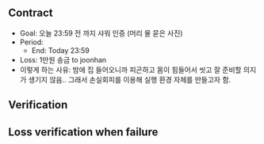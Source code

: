 ## Contract
- Goal: 오늘 23:59 전 까지 샤워 인증 (머리 물 묻은 사진)
- Period:
    - End: Today 23:59
- Loss: 1만원 송금 to joonhan
- 이렇게 하는 사유: 밤에 집 들어오니까 피곤하고 몸이 힘들어서 씻고 잘 준비할 의지가 생기지 않음.. 그래서 손실회피를 이용해 실행 환경 자체를 만들고자 함.

## Verification


## Loss verification when failure

